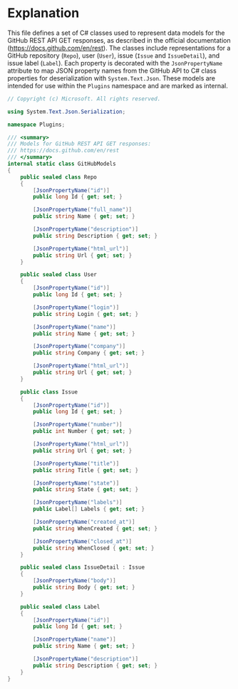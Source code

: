 # Explanation

This file defines a set of C# classes used to represent data models for the GitHub REST API GET responses, as described in the official documentation (https://docs.github.com/en/rest). The classes include representations for a GitHub repository (`Repo`), user (`User`), issue (`Issue` and `IssueDetail`), and issue label (`Label`). Each property is decorated with the `JsonPropertyName` attribute to map JSON property names from the GitHub API to C# class properties for deserialization with `System.Text.Json`. These models are intended for use within the `Plugins` namespace and are marked as internal.

```csharp
// Copyright (c) Microsoft. All rights reserved.

using System.Text.Json.Serialization;

namespace Plugins;

/// <summary>
/// Models for GitHub REST API GET responses:
/// https://docs.github.com/en/rest
/// </summary>
internal static class GitHubModels
{
    public sealed class Repo
    {
        [JsonPropertyName("id")]
        public long Id { get; set; }

        [JsonPropertyName("full_name")]
        public string Name { get; set; }

        [JsonPropertyName("description")]
        public string Description { get; set; }

        [JsonPropertyName("html_url")]
        public string Url { get; set; }
    }

    public sealed class User
    {
        [JsonPropertyName("id")]
        public long Id { get; set; }

        [JsonPropertyName("login")]
        public string Login { get; set; }

        [JsonPropertyName("name")]
        public string Name { get; set; }

        [JsonPropertyName("company")]
        public string Company { get; set; }

        [JsonPropertyName("html_url")]
        public string Url { get; set; }
    }

    public class Issue
    {
        [JsonPropertyName("id")]
        public long Id { get; set; }

        [JsonPropertyName("number")]
        public int Number { get; set; }

        [JsonPropertyName("html_url")]
        public string Url { get; set; }

        [JsonPropertyName("title")]
        public string Title { get; set; }

        [JsonPropertyName("state")]
        public string State { get; set; }

        [JsonPropertyName("labels")]
        public Label[] Labels { get; set; }

        [JsonPropertyName("created_at")]
        public string WhenCreated { get; set; }

        [JsonPropertyName("closed_at")]
        public string WhenClosed { get; set; }
    }

    public sealed class IssueDetail : Issue
    {
        [JsonPropertyName("body")]
        public string Body { get; set; }
    }

    public sealed class Label
    {
        [JsonPropertyName("id")]
        public long Id { get; set; }

        [JsonPropertyName("name")]
        public string Name { get; set; }

        [JsonPropertyName("description")]
        public string Description { get; set; }
    }
}
```